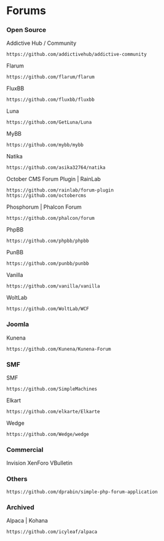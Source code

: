 #  Forums


### Open Source

Addictive Hub / Community

    https://github.com/addictivehub/addictive-community

Flarum

    https://github.com/flarum/flarum

FluxBB
 
    https://github.com/fluxbb/fluxbb

Luna

    https://github.com/GetLuna/Luna

MyBB

    https://github.com/mybb/mybb
    
Natika 

    https://github.com/asika32764/natika
    
October CMS Forum Plugin | RainLab

    https://github.com/rainlab/forum-plugin
    https://github.com/octobercms

Phosphorum | Phalcon Forum

    https://github.com/phalcon/forum

PhpBB

    https://github.com/phpbb/phpbb

PunBB
 
    https://github.com/punbb/punbb

Vanilla 

    https://github.com/vanilla/vanilla
   
WoltLab 

    https://github.com/WoltLab/WCF

### Joomla

Kunena

    https://github.com/Kunena/Kunena-Forum

### SMF

SMF

    https://github.com/SimpleMachines

Elkart

    https://github.com/elkarte/Elkarte
    
Wedge

    https://github.com/Wedge/wedge

### Commercial

Invision
XenForo
VBulletin

### Others

    https://github.com/dprabin/simple-php-forum-application

### Archived

Alpaca | Kohana

    https://github.com/icyleaf/alpaca
